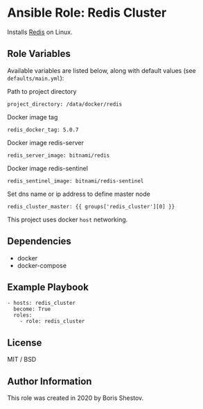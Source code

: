 # Ansible Role: Redis Cluster

Installs [Redis](http://redis.io/) on Linux.

## Role Variables
Available variables are listed below, along with default values (see `defaults/main.yml`):

Path to project directory 

    project_directory: /data/docker/redis
    
Docker image tag
 
    redis_docker_tag: 5.0.7

Docker image redis-server

    redis_server_image: bitnami/redis

Docker image redis-sentinel

    redis_sentinel_image: bitnami/redis-sentinel

Set dns name or ip address to define master node
 
    redis_cluster_master: {{ groups['redis_cluster'][0] }}


This project uses docker `host` networking.


## Dependencies

* docker
* docker-compose

## Example Playbook

    - hosts: redis_cluster
      become: True
      roles:
        - role: redis_cluster

## License

MIT / BSD

## Author Information

This role was created in 2020 by Boris Shestov.
